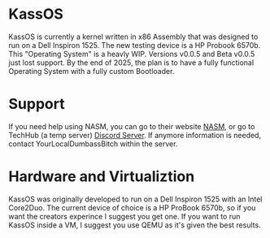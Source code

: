 # KassOS

KassOS is currently a kernel written in x86 Assembly that was designed to run on a Dell Inspiron 1525. The new testing device is a HP Probook 6570b. This "Operating System" is a heavly WIP. Versions v0.0.5 and Beta v0.0.5 just lost support. By the end of 2025, the plan is to have a fully functional Operating System with a fully custom Bootloader. 

# Support

 If you need help using NASM, you can go to their website [NASM](https://www.nasm.us), or go to TechHub (a temp server) [Discord Server](https://discord.gg/XP7JxVBHA2). If anymore information is needed, contact YourLocalDumbassBitch within the server.

# Hardware and Virtualiztion 

KassOS was originally developed to run on a Dell Inspiron 1525 with an Intel Core2Duo. The current device of choice is a HP ProBook 6570b, so if you want the creators experince I suggest you get one. If you want to run KassOS inside a VM, I suggest you use QEMU as it's given the best results. 